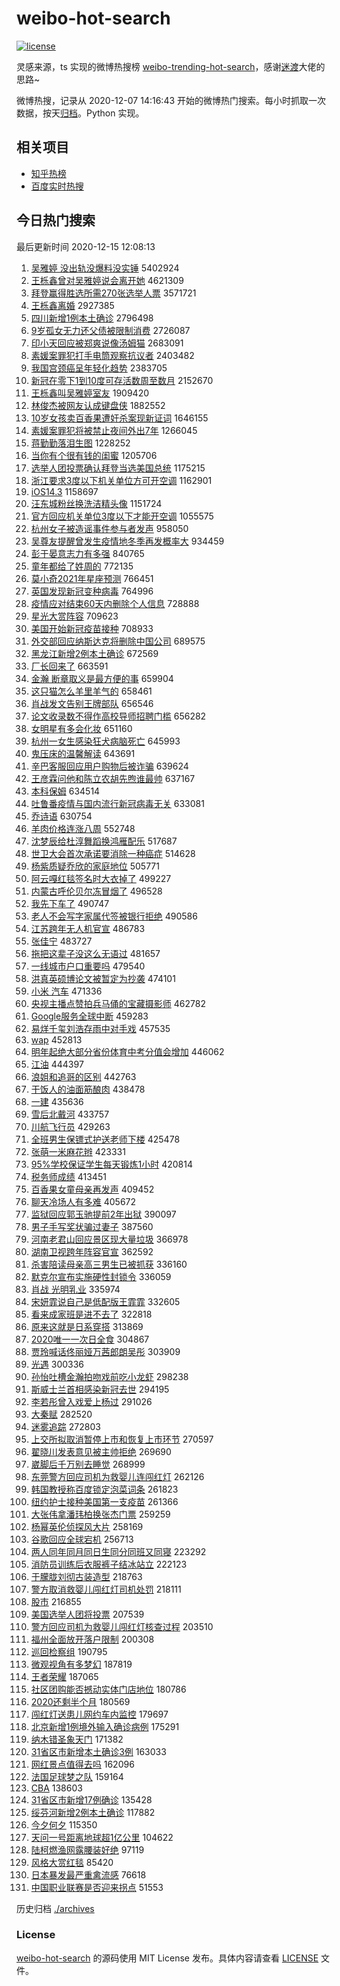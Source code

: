 # weibo-hot-search

[![license](https://img.shields.io/github/license/Arrackisarookie/weibo-hot-search)](https://github.com/Arrackisarookie/weibo-hot-search/blob/master/LICENSE)

灵感来源，ts 实现的微博热搜榜 [weibo-trending-hot-search](https://github.com/justjavac/weibo-trending-hot-search)，感谢[迷渡](https://github.com/justjavac)大佬的思路~

微博热搜，记录从 2020-12-07 14:16:43 开始的微博热门搜索。每小时抓取一次数据，按天[归档](./archives)。Python 实现。

## 相关项目
+ [知乎热榜](https://github.com/Arrackisarookie/zhihu-top-search)
+ [百度实时热搜](https://github.com/Arrackisarookie/baidu-hot-search)

## 今日热门搜索

<!-- Rank Begin -->

最后更新时间 2020-12-15 12:08:13

1. [吴雅婷 没出轨没爆料没实锤](https://s.weibo.com/weibo?q=%E5%90%B4%E9%9B%85%E5%A9%B7%20%E6%B2%A1%E5%87%BA%E8%BD%A8%E6%B2%A1%E7%88%86%E6%96%99%E6%B2%A1%E5%AE%9E%E9%94%A4&Refer=top) 5402924
1. [王栎鑫曾对吴雅婷说会离开她](https://s.weibo.com/weibo?q=%23%E7%8E%8B%E6%A0%8E%E9%91%AB%E6%9B%BE%E5%AF%B9%E5%90%B4%E9%9B%85%E5%A9%B7%E8%AF%B4%E4%BC%9A%E7%A6%BB%E5%BC%80%E5%A5%B9%23&Refer=top) 4621309
1. [拜登赢得胜选所需270张选举人票](https://s.weibo.com/weibo?q=%23%E6%8B%9C%E7%99%BB%E8%B5%A2%E5%BE%97%E8%83%9C%E9%80%89%E6%89%80%E9%9C%80270%E5%BC%A0%E9%80%89%E4%B8%BE%E4%BA%BA%E7%A5%A8%23&Refer=top) 3571721
1. [王栎鑫离婚](https://s.weibo.com/weibo?q=%23%E7%8E%8B%E6%A0%8E%E9%91%AB%E7%A6%BB%E5%A9%9A%23&Refer=top) 2927385
1. [四川新增1例本土确诊](https://s.weibo.com/weibo?q=%23%E5%9B%9B%E5%B7%9D%E6%96%B0%E5%A2%9E1%E4%BE%8B%E6%9C%AC%E5%9C%9F%E7%A1%AE%E8%AF%8A%23&Refer=top) 2796498
1. [9岁孤女无力还父债被限制消费](https://s.weibo.com/weibo?q=%239%E5%B2%81%E5%AD%A4%E5%A5%B3%E6%97%A0%E5%8A%9B%E8%BF%98%E7%88%B6%E5%80%BA%E8%A2%AB%E9%99%90%E5%88%B6%E6%B6%88%E8%B4%B9%23&Refer=top) 2726087
1. [印小天回应被郑爽说像汤姆猫](https://s.weibo.com/weibo?q=%23%E5%8D%B0%E5%B0%8F%E5%A4%A9%E5%9B%9E%E5%BA%94%E8%A2%AB%E9%83%91%E7%88%BD%E8%AF%B4%E5%83%8F%E6%B1%A4%E5%A7%86%E7%8C%AB%23&Refer=top) 2683091
1. [素媛案罪犯打手电筒观察抗议者](https://s.weibo.com/weibo?q=%23%E7%B4%A0%E5%AA%9B%E6%A1%88%E7%BD%AA%E7%8A%AF%E6%89%93%E6%89%8B%E7%94%B5%E7%AD%92%E8%A7%82%E5%AF%9F%E6%8A%97%E8%AE%AE%E8%80%85%23&Refer=top) 2403482
1. [我国宫颈癌呈年轻化趋势](https://s.weibo.com/weibo?q=%23%E6%88%91%E5%9B%BD%E5%AE%AB%E9%A2%88%E7%99%8C%E5%91%88%E5%B9%B4%E8%BD%BB%E5%8C%96%E8%B6%8B%E5%8A%BF%23&Refer=top) 2383705
1. [新冠在零下1到10度可存活数周至数月](https://s.weibo.com/weibo?q=%23%E6%96%B0%E5%86%A0%E5%9C%A8%E9%9B%B6%E4%B8%8B1%E5%88%B010%E5%BA%A6%E5%8F%AF%E5%AD%98%E6%B4%BB%E6%95%B0%E5%91%A8%E8%87%B3%E6%95%B0%E6%9C%88%23&Refer=top) 2152670
1. [王栎鑫叫吴雅婷室友](https://s.weibo.com/weibo?q=%23%E7%8E%8B%E6%A0%8E%E9%91%AB%E5%8F%AB%E5%90%B4%E9%9B%85%E5%A9%B7%E5%AE%A4%E5%8F%8B%23&Refer=top) 1909420
1. [林俊杰被网友认成键盘侠](https://s.weibo.com/weibo?q=%23%E6%9E%97%E4%BF%8A%E6%9D%B0%E8%A2%AB%E7%BD%91%E5%8F%8B%E8%AE%A4%E6%88%90%E9%94%AE%E7%9B%98%E4%BE%A0%23&Refer=top) 1882552
1. [10岁女孩卖百香果遭奸杀案现新证词](https://s.weibo.com/weibo?q=%2310%E5%B2%81%E5%A5%B3%E5%AD%A9%E5%8D%96%E7%99%BE%E9%A6%99%E6%9E%9C%E9%81%AD%E5%A5%B8%E6%9D%80%E6%A1%88%E7%8E%B0%E6%96%B0%E8%AF%81%E8%AF%8D%23&Refer=top) 1646155
1. [素媛案罪犯将被禁止夜间外出7年](https://s.weibo.com/weibo?q=%E7%B4%A0%E5%AA%9B%E6%A1%88%E7%BD%AA%E7%8A%AF%E5%B0%86%E8%A2%AB%E7%A6%81%E6%AD%A2%E5%A4%9C%E9%97%B4%E5%A4%96%E5%87%BA7%E5%B9%B4&Refer=top) 1266045
1. [蒋勤勤落泪生图](https://s.weibo.com/weibo?q=%E8%92%8B%E5%8B%A4%E5%8B%A4%E8%90%BD%E6%B3%AA%E7%94%9F%E5%9B%BE&Refer=top) 1228252
1. [当你有个很有钱的闺蜜](https://s.weibo.com/weibo?q=%E5%BD%93%E4%BD%A0%E6%9C%89%E4%B8%AA%E5%BE%88%E6%9C%89%E9%92%B1%E7%9A%84%E9%97%BA%E8%9C%9C&Refer=top) 1205706
1. [选举人团投票确认拜登当选美国总统](https://s.weibo.com/weibo?q=%23%E9%80%89%E4%B8%BE%E4%BA%BA%E5%9B%A2%E6%8A%95%E7%A5%A8%E7%A1%AE%E8%AE%A4%E6%8B%9C%E7%99%BB%E5%BD%93%E9%80%89%E7%BE%8E%E5%9B%BD%E6%80%BB%E7%BB%9F%23&Refer=top) 1175215
1. [浙江要求3度以下机关单位方可开空调](https://s.weibo.com/weibo?q=%23%E6%B5%99%E6%B1%9F%E8%A6%81%E6%B1%823%E5%BA%A6%E4%BB%A5%E4%B8%8B%E6%9C%BA%E5%85%B3%E5%8D%95%E4%BD%8D%E6%96%B9%E5%8F%AF%E5%BC%80%E7%A9%BA%E8%B0%83%23&Refer=top) 1162901
1. [iOS14.3](https://s.weibo.com/weibo?q=iOS14.3&Refer=top) 1158697
1. [汪东城粉丝换洗洁精头像](https://s.weibo.com/weibo?q=%E6%B1%AA%E4%B8%9C%E5%9F%8E%E7%B2%89%E4%B8%9D%E6%8D%A2%E6%B4%97%E6%B4%81%E7%B2%BE%E5%A4%B4%E5%83%8F&Refer=top) 1151724
1. [官方回应机关单位3度以下才能开空调](https://s.weibo.com/weibo?q=%23%E5%AE%98%E6%96%B9%E5%9B%9E%E5%BA%94%E6%9C%BA%E5%85%B3%E5%8D%95%E4%BD%8D3%E5%BA%A6%E4%BB%A5%E4%B8%8B%E6%89%8D%E8%83%BD%E5%BC%80%E7%A9%BA%E8%B0%83%23&Refer=top) 1055575
1. [杭州女子被造谣事件参与者发声](https://s.weibo.com/weibo?q=%E6%9D%AD%E5%B7%9E%E5%A5%B3%E5%AD%90%E8%A2%AB%E9%80%A0%E8%B0%A3%E4%BA%8B%E4%BB%B6%E5%8F%82%E4%B8%8E%E8%80%85%E5%8F%91%E5%A3%B0&Refer=top) 958050
1. [吴尊友提醒曾发生疫情地冬季再发概率大](https://s.weibo.com/weibo?q=%23%E5%90%B4%E5%B0%8A%E5%8F%8B%E6%8F%90%E9%86%92%E6%9B%BE%E5%8F%91%E7%94%9F%E7%96%AB%E6%83%85%E5%9C%B0%E5%86%AC%E5%AD%A3%E5%86%8D%E5%8F%91%E6%A6%82%E7%8E%87%E5%A4%A7%23&Refer=top) 934459
1. [彭于晏意志力有多强](https://s.weibo.com/weibo?q=%23%E5%BD%AD%E4%BA%8E%E6%99%8F%E6%84%8F%E5%BF%97%E5%8A%9B%E6%9C%89%E5%A4%9A%E5%BC%BA%23&Refer=top) 840765
1. [童年都给了姓周的](https://s.weibo.com/weibo?q=%23%E7%AB%A5%E5%B9%B4%E9%83%BD%E7%BB%99%E4%BA%86%E5%A7%93%E5%91%A8%E7%9A%84%23&Refer=top) 772135
1. [莫小奇2021年星座预测](https://s.weibo.com/weibo?q=%23%E8%8E%AB%E5%B0%8F%E5%A5%872021%E5%B9%B4%E6%98%9F%E5%BA%A7%E9%A2%84%E6%B5%8B%23&Refer=top) 766451
1. [英国发现新冠变种病毒](https://s.weibo.com/weibo?q=%E8%8B%B1%E5%9B%BD%E5%8F%91%E7%8E%B0%E6%96%B0%E5%86%A0%E5%8F%98%E7%A7%8D%E7%97%85%E6%AF%92&Refer=top) 764996
1. [疫情应对结束60天内删除个人信息](https://s.weibo.com/weibo?q=%E7%96%AB%E6%83%85%E5%BA%94%E5%AF%B9%E7%BB%93%E6%9D%9F60%E5%A4%A9%E5%86%85%E5%88%A0%E9%99%A4%E4%B8%AA%E4%BA%BA%E4%BF%A1%E6%81%AF&Refer=top) 728888
1. [星光大赏阵容](https://s.weibo.com/weibo?q=%23%E6%98%9F%E5%85%89%E5%A4%A7%E8%B5%8F%E9%98%B5%E5%AE%B9%23&Refer=top) 709623
1. [美国开始新冠疫苗接种](https://s.weibo.com/weibo?q=%E7%BE%8E%E5%9B%BD%E5%BC%80%E5%A7%8B%E6%96%B0%E5%86%A0%E7%96%AB%E8%8B%97%E6%8E%A5%E7%A7%8D&Refer=top) 708933
1. [外交部回应纳斯达克将删除中国公司](https://s.weibo.com/weibo?q=%23%E5%A4%96%E4%BA%A4%E9%83%A8%E5%9B%9E%E5%BA%94%E7%BA%B3%E6%96%AF%E8%BE%BE%E5%85%8B%E5%B0%86%E5%88%A0%E9%99%A4%E4%B8%AD%E5%9B%BD%E5%85%AC%E5%8F%B8%23&Refer=top) 689575
1. [黑龙江新增2例本土确诊](https://s.weibo.com/weibo?q=%23%E9%BB%91%E9%BE%99%E6%B1%9F%E6%96%B0%E5%A2%9E2%E4%BE%8B%E6%9C%AC%E5%9C%9F%E7%A1%AE%E8%AF%8A%23&Refer=top) 672569
1. [厂长回来了](https://s.weibo.com/weibo?q=%23%E5%8E%82%E9%95%BF%E5%9B%9E%E6%9D%A5%E4%BA%86%23&Refer=top) 663591
1. [金瀚 断章取义是最方便的事](https://s.weibo.com/weibo?q=%E9%87%91%E7%80%9A%20%E6%96%AD%E7%AB%A0%E5%8F%96%E4%B9%89%E6%98%AF%E6%9C%80%E6%96%B9%E4%BE%BF%E7%9A%84%E4%BA%8B&Refer=top) 659904
1. [这只猫怎么羊里羊气的](https://s.weibo.com/weibo?q=%E8%BF%99%E5%8F%AA%E7%8C%AB%E6%80%8E%E4%B9%88%E7%BE%8A%E9%87%8C%E7%BE%8A%E6%B0%94%E7%9A%84&Refer=top) 658461
1. [肖战发文告别王牌部队](https://s.weibo.com/weibo?q=%23%E8%82%96%E6%88%98%E5%8F%91%E6%96%87%E5%91%8A%E5%88%AB%E7%8E%8B%E7%89%8C%E9%83%A8%E9%98%9F%23&Refer=top) 656546
1. [论文收录数不得作高校导师招聘门槛](https://s.weibo.com/weibo?q=%23%E8%AE%BA%E6%96%87%E6%94%B6%E5%BD%95%E6%95%B0%E4%B8%8D%E5%BE%97%E4%BD%9C%E9%AB%98%E6%A0%A1%E5%AF%BC%E5%B8%88%E6%8B%9B%E8%81%98%E9%97%A8%E6%A7%9B%23&Refer=top) 656282
1. [女明星有多会化妆](https://s.weibo.com/weibo?q=%23%E5%A5%B3%E6%98%8E%E6%98%9F%E6%9C%89%E5%A4%9A%E4%BC%9A%E5%8C%96%E5%A6%86%23&Refer=top) 651160
1. [杭州一女生感染狂犬病脑死亡](https://s.weibo.com/weibo?q=%23%E6%9D%AD%E5%B7%9E%E4%B8%80%E5%A5%B3%E7%94%9F%E6%84%9F%E6%9F%93%E7%8B%82%E7%8A%AC%E7%97%85%E8%84%91%E6%AD%BB%E4%BA%A1%23&Refer=top) 645993
1. [鬼压床的温馨解读](https://s.weibo.com/weibo?q=%23%E9%AC%BC%E5%8E%8B%E5%BA%8A%E7%9A%84%E6%B8%A9%E9%A6%A8%E8%A7%A3%E8%AF%BB%23&Refer=top) 643691
1. [辛巴客服回应用户购物后被诈骗](https://s.weibo.com/weibo?q=%E8%BE%9B%E5%B7%B4%E5%AE%A2%E6%9C%8D%E5%9B%9E%E5%BA%94%E7%94%A8%E6%88%B7%E8%B4%AD%E7%89%A9%E5%90%8E%E8%A2%AB%E8%AF%88%E9%AA%97&Refer=top) 639624
1. [王彦霖问他和陈立农胡先煦谁最帅](https://s.weibo.com/weibo?q=%23%E7%8E%8B%E5%BD%A6%E9%9C%96%E9%97%AE%E4%BB%96%E5%92%8C%E9%99%88%E7%AB%8B%E5%86%9C%E8%83%A1%E5%85%88%E7%85%A6%E8%B0%81%E6%9C%80%E5%B8%85%23&Refer=top) 637167
1. [本科保姆](https://s.weibo.com/weibo?q=%23%E6%9C%AC%E7%A7%91%E4%BF%9D%E5%A7%86%23&Refer=top) 634514
1. [吐鲁番疫情与国内流行新冠病毒无关](https://s.weibo.com/weibo?q=%23%E5%90%90%E9%B2%81%E7%95%AA%E7%96%AB%E6%83%85%E4%B8%8E%E5%9B%BD%E5%86%85%E6%B5%81%E8%A1%8C%E6%96%B0%E5%86%A0%E7%97%85%E6%AF%92%E6%97%A0%E5%85%B3%23&Refer=top) 633081
1. [乔诗语](https://s.weibo.com/weibo?q=%E4%B9%94%E8%AF%97%E8%AF%AD&Refer=top) 630754
1. [羊肉价格连涨八周](https://s.weibo.com/weibo?q=%23%E7%BE%8A%E8%82%89%E4%BB%B7%E6%A0%BC%E8%BF%9E%E6%B6%A8%E5%85%AB%E5%91%A8%23&Refer=top) 552748
1. [沈梦辰给杜淳舞蹈换鸿雁配乐](https://s.weibo.com/weibo?q=%23%E6%B2%88%E6%A2%A6%E8%BE%B0%E7%BB%99%E6%9D%9C%E6%B7%B3%E8%88%9E%E8%B9%88%E6%8D%A2%E9%B8%BF%E9%9B%81%E9%85%8D%E4%B9%90%23&Refer=top) 517687
1. [世卫大会首次承诺要消除一种癌症](https://s.weibo.com/weibo?q=%23%E4%B8%96%E5%8D%AB%E5%A4%A7%E4%BC%9A%E9%A6%96%E6%AC%A1%E6%89%BF%E8%AF%BA%E8%A6%81%E6%B6%88%E9%99%A4%E4%B8%80%E7%A7%8D%E7%99%8C%E7%97%87%23&Refer=top) 514628
1. [杨紫质疑乔欣的家庭地位](https://s.weibo.com/weibo?q=%23%E6%9D%A8%E7%B4%AB%E8%B4%A8%E7%96%91%E4%B9%94%E6%AC%A3%E7%9A%84%E5%AE%B6%E5%BA%AD%E5%9C%B0%E4%BD%8D%23&Refer=top) 505771
1. [阿云嘎红毯签名时大衣掉了](https://s.weibo.com/weibo?q=%23%E9%98%BF%E4%BA%91%E5%98%8E%E7%BA%A2%E6%AF%AF%E7%AD%BE%E5%90%8D%E6%97%B6%E5%A4%A7%E8%A1%A3%E6%8E%89%E4%BA%86%23&Refer=top) 499227
1. [内蒙古呼伦贝尔冻冒烟了](https://s.weibo.com/weibo?q=%23%E5%86%85%E8%92%99%E5%8F%A4%E5%91%BC%E4%BC%A6%E8%B4%9D%E5%B0%94%E5%86%BB%E5%86%92%E7%83%9F%E4%BA%86%23&Refer=top) 496528
1. [我先下车了](https://s.weibo.com/weibo?q=%E6%88%91%E5%85%88%E4%B8%8B%E8%BD%A6%E4%BA%86&Refer=top) 490747
1. [老人不会写字家属代签被银行拒绝](https://s.weibo.com/weibo?q=%23%E8%80%81%E4%BA%BA%E4%B8%8D%E4%BC%9A%E5%86%99%E5%AD%97%E5%AE%B6%E5%B1%9E%E4%BB%A3%E7%AD%BE%E8%A2%AB%E9%93%B6%E8%A1%8C%E6%8B%92%E7%BB%9D%23&Refer=top) 490586
1. [江苏跨年无人机官宣](https://s.weibo.com/weibo?q=%23%E6%B1%9F%E8%8B%8F%E8%B7%A8%E5%B9%B4%E6%97%A0%E4%BA%BA%E6%9C%BA%E5%AE%98%E5%AE%A3%23&Refer=top) 486783
1. [张佳宁](https://s.weibo.com/weibo?q=%E5%BC%A0%E4%BD%B3%E5%AE%81&Refer=top) 483727
1. [拖把这辈子没这么无语过](https://s.weibo.com/weibo?q=%E6%8B%96%E6%8A%8A%E8%BF%99%E8%BE%88%E5%AD%90%E6%B2%A1%E8%BF%99%E4%B9%88%E6%97%A0%E8%AF%AD%E8%BF%87&Refer=top) 481657
1. [一线城市户口重要吗](https://s.weibo.com/weibo?q=%23%E4%B8%80%E7%BA%BF%E5%9F%8E%E5%B8%82%E6%88%B7%E5%8F%A3%E9%87%8D%E8%A6%81%E5%90%97%23&Refer=top) 479540
1. [洪真英硕博论文被暂定为抄袭](https://s.weibo.com/weibo?q=%E6%B4%AA%E7%9C%9F%E8%8B%B1%E7%A1%95%E5%8D%9A%E8%AE%BA%E6%96%87%E8%A2%AB%E6%9A%82%E5%AE%9A%E4%B8%BA%E6%8A%84%E8%A2%AD&Refer=top) 474101
1. [小米 汽车](https://s.weibo.com/weibo?q=%E5%B0%8F%E7%B1%B3%20%E6%B1%BD%E8%BD%A6&Refer=top) 471336
1. [央视主播点赞拍兵马俑的宝藏摄影师](https://s.weibo.com/weibo?q=%23%E5%A4%AE%E8%A7%86%E4%B8%BB%E6%92%AD%E7%82%B9%E8%B5%9E%E6%8B%8D%E5%85%B5%E9%A9%AC%E4%BF%91%E7%9A%84%E5%AE%9D%E8%97%8F%E6%91%84%E5%BD%B1%E5%B8%88%23&Refer=top) 462782
1. [Google服务全球中断](https://s.weibo.com/weibo?q=Google%E6%9C%8D%E5%8A%A1%E5%85%A8%E7%90%83%E4%B8%AD%E6%96%AD&Refer=top) 459283
1. [易烊千玺刘浩存雨中对手戏](https://s.weibo.com/weibo?q=%E6%98%93%E7%83%8A%E5%8D%83%E7%8E%BA%E5%88%98%E6%B5%A9%E5%AD%98%E9%9B%A8%E4%B8%AD%E5%AF%B9%E6%89%8B%E6%88%8F&Refer=top) 457535
1. [wap](https://s.weibo.com/weibo?q=wap&Refer=top) 452813
1. [明年起绝大部分省份体育中考分值会增加](https://s.weibo.com/weibo?q=%23%E6%98%8E%E5%B9%B4%E8%B5%B7%E7%BB%9D%E5%A4%A7%E9%83%A8%E5%88%86%E7%9C%81%E4%BB%BD%E4%BD%93%E8%82%B2%E4%B8%AD%E8%80%83%E5%88%86%E5%80%BC%E4%BC%9A%E5%A2%9E%E5%8A%A0%23&Refer=top) 446062
1. [江油](https://s.weibo.com/weibo?q=%E6%B1%9F%E6%B2%B9&Refer=top) 444397
1. [浪姐和追哥的区别](https://s.weibo.com/weibo?q=%23%E6%B5%AA%E5%A7%90%E5%92%8C%E8%BF%BD%E5%93%A5%E7%9A%84%E5%8C%BA%E5%88%AB%23&Refer=top) 442763
1. [干饭人的油面筋酿肉](https://s.weibo.com/weibo?q=%23%E5%B9%B2%E9%A5%AD%E4%BA%BA%E7%9A%84%E6%B2%B9%E9%9D%A2%E7%AD%8B%E9%85%BF%E8%82%89%23&Refer=top) 438478
1. [一建](https://s.weibo.com/weibo?q=%E4%B8%80%E5%BB%BA&Refer=top) 435636
1. [雪后北戴河](https://s.weibo.com/weibo?q=%E9%9B%AA%E5%90%8E%E5%8C%97%E6%88%B4%E6%B2%B3&Refer=top) 433757
1. [川航飞行员](https://s.weibo.com/weibo?q=%E5%B7%9D%E8%88%AA%E9%A3%9E%E8%A1%8C%E5%91%98&Refer=top) 429263
1. [全班男生保镖式护送老师下楼](https://s.weibo.com/weibo?q=%23%E5%85%A8%E7%8F%AD%E7%94%B7%E7%94%9F%E4%BF%9D%E9%95%96%E5%BC%8F%E6%8A%A4%E9%80%81%E8%80%81%E5%B8%88%E4%B8%8B%E6%A5%BC%23&Refer=top) 425478
1. [张萌一米麻花辫](https://s.weibo.com/weibo?q=%23%E5%BC%A0%E8%90%8C%E4%B8%80%E7%B1%B3%E9%BA%BB%E8%8A%B1%E8%BE%AB%23&Refer=top) 423331
1. [95%学校保证学生每天锻炼1小时](https://s.weibo.com/weibo?q=%2395%25%E5%AD%A6%E6%A0%A1%E4%BF%9D%E8%AF%81%E5%AD%A6%E7%94%9F%E6%AF%8F%E5%A4%A9%E9%94%BB%E7%82%BC1%E5%B0%8F%E6%97%B6%23&Refer=top) 420814
1. [税务师成绩](https://s.weibo.com/weibo?q=%E7%A8%8E%E5%8A%A1%E5%B8%88%E6%88%90%E7%BB%A9&Refer=top) 413451
1. [百香果女童母亲再发声](https://s.weibo.com/weibo?q=%23%E7%99%BE%E9%A6%99%E6%9E%9C%E5%A5%B3%E7%AB%A5%E6%AF%8D%E4%BA%B2%E5%86%8D%E5%8F%91%E5%A3%B0%23&Refer=top) 409452
1. [聊天冷场人有多难](https://s.weibo.com/weibo?q=%E8%81%8A%E5%A4%A9%E5%86%B7%E5%9C%BA%E4%BA%BA%E6%9C%89%E5%A4%9A%E9%9A%BE&Refer=top) 405672
1. [监狱回应郭玉驰提前2年出狱](https://s.weibo.com/weibo?q=%23%E7%9B%91%E7%8B%B1%E5%9B%9E%E5%BA%94%E9%83%AD%E7%8E%89%E9%A9%B0%E6%8F%90%E5%89%8D2%E5%B9%B4%E5%87%BA%E7%8B%B1%23&Refer=top) 390097
1. [男子手写奖状骗过妻子](https://s.weibo.com/weibo?q=%23%E7%94%B7%E5%AD%90%E6%89%8B%E5%86%99%E5%A5%96%E7%8A%B6%E9%AA%97%E8%BF%87%E5%A6%BB%E5%AD%90%23&Refer=top) 387560
1. [河南老君山回应景区现大量垃圾](https://s.weibo.com/weibo?q=%23%E6%B2%B3%E5%8D%97%E8%80%81%E5%90%9B%E5%B1%B1%E5%9B%9E%E5%BA%94%E6%99%AF%E5%8C%BA%E7%8E%B0%E5%A4%A7%E9%87%8F%E5%9E%83%E5%9C%BE%23&Refer=top) 366978
1. [湖南卫视跨年阵容官宣](https://s.weibo.com/weibo?q=%23%E6%B9%96%E5%8D%97%E5%8D%AB%E8%A7%86%E8%B7%A8%E5%B9%B4%E9%98%B5%E5%AE%B9%E5%AE%98%E5%AE%A3%23&Refer=top) 362592
1. [杀害陪读母亲高三男生已被抓获](https://s.weibo.com/weibo?q=%23%E6%9D%80%E5%AE%B3%E9%99%AA%E8%AF%BB%E6%AF%8D%E4%BA%B2%E9%AB%98%E4%B8%89%E7%94%B7%E7%94%9F%E5%B7%B2%E8%A2%AB%E6%8A%93%E8%8E%B7%23&Refer=top) 336160
1. [默克尔宣布实施硬性封锁令](https://s.weibo.com/weibo?q=%E9%BB%98%E5%85%8B%E5%B0%94%E5%AE%A3%E5%B8%83%E5%AE%9E%E6%96%BD%E7%A1%AC%E6%80%A7%E5%B0%81%E9%94%81%E4%BB%A4&Refer=top) 336059
1. [肖战 光明乳业](https://s.weibo.com/weibo?q=%E8%82%96%E6%88%98%20%E5%85%89%E6%98%8E%E4%B9%B3%E4%B8%9A&Refer=top) 335974
1. [宋妍霏说自己是低配版王霏霏](https://s.weibo.com/weibo?q=%23%E5%AE%8B%E5%A6%8D%E9%9C%8F%E8%AF%B4%E8%87%AA%E5%B7%B1%E6%98%AF%E4%BD%8E%E9%85%8D%E7%89%88%E7%8E%8B%E9%9C%8F%E9%9C%8F%23&Refer=top) 332605
1. [看来成家班是进不去了](https://s.weibo.com/weibo?q=%E7%9C%8B%E6%9D%A5%E6%88%90%E5%AE%B6%E7%8F%AD%E6%98%AF%E8%BF%9B%E4%B8%8D%E5%8E%BB%E4%BA%86&Refer=top) 322818
1. [原来这就是日系穿搭](https://s.weibo.com/weibo?q=%23%E5%8E%9F%E6%9D%A5%E8%BF%99%E5%B0%B1%E6%98%AF%E6%97%A5%E7%B3%BB%E7%A9%BF%E6%90%AD%23&Refer=top) 313869
1. [2020唯一一次日全食](https://s.weibo.com/weibo?q=%232020%E5%94%AF%E4%B8%80%E4%B8%80%E6%AC%A1%E6%97%A5%E5%85%A8%E9%A3%9F%23&Refer=top) 304867
1. [贾玲喊话佟丽娅万茜郎朗吴彤](https://s.weibo.com/weibo?q=%23%E8%B4%BE%E7%8E%B2%E5%96%8A%E8%AF%9D%E4%BD%9F%E4%B8%BD%E5%A8%85%E4%B8%87%E8%8C%9C%E9%83%8E%E6%9C%97%E5%90%B4%E5%BD%A4%23&Refer=top) 303909
1. [光遇](https://s.weibo.com/weibo?q=%E5%85%89%E9%81%87&Refer=top) 300336
1. [孙怡吐槽金瀚拍吻戏前吃小龙虾](https://s.weibo.com/weibo?q=%23%E5%AD%99%E6%80%A1%E5%90%90%E6%A7%BD%E9%87%91%E7%80%9A%E6%8B%8D%E5%90%BB%E6%88%8F%E5%89%8D%E5%90%83%E5%B0%8F%E9%BE%99%E8%99%BE%23&Refer=top) 298238
1. [斯威士兰首相感染新冠去世](https://s.weibo.com/weibo?q=%23%E6%96%AF%E5%A8%81%E5%A3%AB%E5%85%B0%E9%A6%96%E7%9B%B8%E6%84%9F%E6%9F%93%E6%96%B0%E5%86%A0%E5%8E%BB%E4%B8%96%23&Refer=top) 294195
1. [李若彤曾入戏爱上杨过](https://s.weibo.com/weibo?q=%23%E6%9D%8E%E8%8B%A5%E5%BD%A4%E6%9B%BE%E5%85%A5%E6%88%8F%E7%88%B1%E4%B8%8A%E6%9D%A8%E8%BF%87%23&Refer=top) 291026
1. [大秦赋](https://s.weibo.com/weibo?q=%E5%A4%A7%E7%A7%A6%E8%B5%8B&Refer=top) 282520
1. [迷雾追踪](https://s.weibo.com/weibo?q=%E8%BF%B7%E9%9B%BE%E8%BF%BD%E8%B8%AA&Refer=top) 272803
1. [上交所拟取消暂停上市和恢复上市环节](https://s.weibo.com/weibo?q=%E4%B8%8A%E4%BA%A4%E6%89%80%E6%8B%9F%E5%8F%96%E6%B6%88%E6%9A%82%E5%81%9C%E4%B8%8A%E5%B8%82%E5%92%8C%E6%81%A2%E5%A4%8D%E4%B8%8A%E5%B8%82%E7%8E%AF%E8%8A%82&Refer=top) 270597
1. [翟晓川发表意见被主帅拒绝](https://s.weibo.com/weibo?q=%E7%BF%9F%E6%99%93%E5%B7%9D%E5%8F%91%E8%A1%A8%E6%84%8F%E8%A7%81%E8%A2%AB%E4%B8%BB%E5%B8%85%E6%8B%92%E7%BB%9D&Refer=top) 269690
1. [崴脚后千万别去睡觉](https://s.weibo.com/weibo?q=%23%E5%B4%B4%E8%84%9A%E5%90%8E%E5%8D%83%E4%B8%87%E5%88%AB%E5%8E%BB%E7%9D%A1%E8%A7%89%23&Refer=top) 268999
1. [东莞警方回应司机为救婴儿连闯红灯](https://s.weibo.com/weibo?q=%E4%B8%9C%E8%8E%9E%E8%AD%A6%E6%96%B9%E5%9B%9E%E5%BA%94%E5%8F%B8%E6%9C%BA%E4%B8%BA%E6%95%91%E5%A9%B4%E5%84%BF%E8%BF%9E%E9%97%AF%E7%BA%A2%E7%81%AF&Refer=top) 262126
1. [韩国教授称百度锁定泡菜词条](https://s.weibo.com/weibo?q=%E9%9F%A9%E5%9B%BD%E6%95%99%E6%8E%88%E7%A7%B0%E7%99%BE%E5%BA%A6%E9%94%81%E5%AE%9A%E6%B3%A1%E8%8F%9C%E8%AF%8D%E6%9D%A1&Refer=top) 261823
1. [纽约护士接种美国第一支疫苗](https://s.weibo.com/weibo?q=%E7%BA%BD%E7%BA%A6%E6%8A%A4%E5%A3%AB%E6%8E%A5%E7%A7%8D%E7%BE%8E%E5%9B%BD%E7%AC%AC%E4%B8%80%E6%94%AF%E7%96%AB%E8%8B%97&Refer=top) 261366
1. [大张伟拿潘玮柏换张杰门票](https://s.weibo.com/weibo?q=%23%E5%A4%A7%E5%BC%A0%E4%BC%9F%E6%8B%BF%E6%BD%98%E7%8E%AE%E6%9F%8F%E6%8D%A2%E5%BC%A0%E6%9D%B0%E9%97%A8%E7%A5%A8%23&Refer=top) 259259
1. [杨幂英伦侦探风大片](https://s.weibo.com/weibo?q=%23%E6%9D%A8%E5%B9%82%E8%8B%B1%E4%BC%A6%E4%BE%A6%E6%8E%A2%E9%A3%8E%E5%A4%A7%E7%89%87%23&Refer=top) 258169
1. [谷歌回应全球宕机](https://s.weibo.com/weibo?q=%E8%B0%B7%E6%AD%8C%E5%9B%9E%E5%BA%94%E5%85%A8%E7%90%83%E5%AE%95%E6%9C%BA&Refer=top) 256713
1. [两人同年同月同日生同分同班又同寝](https://s.weibo.com/weibo?q=%23%E4%B8%A4%E4%BA%BA%E5%90%8C%E5%B9%B4%E5%90%8C%E6%9C%88%E5%90%8C%E6%97%A5%E7%94%9F%E5%90%8C%E5%88%86%E5%90%8C%E7%8F%AD%E5%8F%88%E5%90%8C%E5%AF%9D%23&Refer=top) 223292
1. [消防员训练后衣服裤子结冰站立](https://s.weibo.com/weibo?q=%23%E6%B6%88%E9%98%B2%E5%91%98%E8%AE%AD%E7%BB%83%E5%90%8E%E8%A1%A3%E6%9C%8D%E8%A3%A4%E5%AD%90%E7%BB%93%E5%86%B0%E7%AB%99%E7%AB%8B%23&Refer=top) 222123
1. [于朦胧刘彻古装造型](https://s.weibo.com/weibo?q=%23%E4%BA%8E%E6%9C%A6%E8%83%A7%E5%88%98%E5%BD%BB%E5%8F%A4%E8%A3%85%E9%80%A0%E5%9E%8B%23&Refer=top) 218763
1. [警方取消救婴儿闯红灯司机处罚](https://s.weibo.com/weibo?q=%23%E8%AD%A6%E6%96%B9%E5%8F%96%E6%B6%88%E6%95%91%E5%A9%B4%E5%84%BF%E9%97%AF%E7%BA%A2%E7%81%AF%E5%8F%B8%E6%9C%BA%E5%A4%84%E7%BD%9A%23&Refer=top) 218111
1. [股市](https://s.weibo.com/weibo?q=%E8%82%A1%E5%B8%82&Refer=top) 216855
1. [美国选举人团将投票](https://s.weibo.com/weibo?q=%23%E7%BE%8E%E5%9B%BD%E9%80%89%E4%B8%BE%E4%BA%BA%E5%9B%A2%E5%B0%86%E6%8A%95%E7%A5%A8%23&Refer=top) 207539
1. [警方回应司机为救婴儿闯红灯核查过程](https://s.weibo.com/weibo?q=%23%E8%AD%A6%E6%96%B9%E5%9B%9E%E5%BA%94%E5%8F%B8%E6%9C%BA%E4%B8%BA%E6%95%91%E5%A9%B4%E5%84%BF%E9%97%AF%E7%BA%A2%E7%81%AF%E6%A0%B8%E6%9F%A5%E8%BF%87%E7%A8%8B%23&Refer=top) 203510
1. [福州全面放开落户限制](https://s.weibo.com/weibo?q=%E7%A6%8F%E5%B7%9E%E5%85%A8%E9%9D%A2%E6%94%BE%E5%BC%80%E8%90%BD%E6%88%B7%E9%99%90%E5%88%B6&Refer=top) 200308
1. [巡回检察组](https://s.weibo.com/weibo?q=%E5%B7%A1%E5%9B%9E%E6%A3%80%E5%AF%9F%E7%BB%84&Refer=top) 190795
1. [微观视角有多梦幻](https://s.weibo.com/weibo?q=%E5%BE%AE%E8%A7%82%E8%A7%86%E8%A7%92%E6%9C%89%E5%A4%9A%E6%A2%A6%E5%B9%BB&Refer=top) 187819
1. [王者荣耀](https://s.weibo.com/weibo?q=%E7%8E%8B%E8%80%85%E8%8D%A3%E8%80%80&Refer=top) 187065
1. [社区团购能否撼动实体门店地位](https://s.weibo.com/weibo?q=%23%E7%A4%BE%E5%8C%BA%E5%9B%A2%E8%B4%AD%E8%83%BD%E5%90%A6%E6%92%BC%E5%8A%A8%E5%AE%9E%E4%BD%93%E9%97%A8%E5%BA%97%E5%9C%B0%E4%BD%8D%23&Refer=top) 180786
1. [2020还剩半个月](https://s.weibo.com/weibo?q=%232020%E8%BF%98%E5%89%A9%E5%8D%8A%E4%B8%AA%E6%9C%88%23&Refer=top) 180569
1. [闯红灯送患儿网约车内监控](https://s.weibo.com/weibo?q=%E9%97%AF%E7%BA%A2%E7%81%AF%E9%80%81%E6%82%A3%E5%84%BF%E7%BD%91%E7%BA%A6%E8%BD%A6%E5%86%85%E7%9B%91%E6%8E%A7&Refer=top) 179697
1. [北京新增1例境外输入确诊病例](https://s.weibo.com/weibo?q=%23%E5%8C%97%E4%BA%AC%E6%96%B0%E5%A2%9E1%E4%BE%8B%E5%A2%83%E5%A4%96%E8%BE%93%E5%85%A5%E7%A1%AE%E8%AF%8A%E7%97%85%E4%BE%8B%23&Refer=top) 175291
1. [纳木错圣象天门](https://s.weibo.com/weibo?q=%E7%BA%B3%E6%9C%A8%E9%94%99%E5%9C%A3%E8%B1%A1%E5%A4%A9%E9%97%A8&Refer=top) 171382
1. [31省区市新增本土确诊3例](https://s.weibo.com/weibo?q=%2331%E7%9C%81%E5%8C%BA%E5%B8%82%E6%96%B0%E5%A2%9E%E6%9C%AC%E5%9C%9F%E7%A1%AE%E8%AF%8A3%E4%BE%8B%23&Refer=top) 163033
1. [网红景点值得去吗](https://s.weibo.com/weibo?q=%23%E7%BD%91%E7%BA%A2%E6%99%AF%E7%82%B9%E5%80%BC%E5%BE%97%E5%8E%BB%E5%90%97%23&Refer=top) 162096
1. [法国足球梦之队](https://s.weibo.com/weibo?q=%E6%B3%95%E5%9B%BD%E8%B6%B3%E7%90%83%E6%A2%A6%E4%B9%8B%E9%98%9F&Refer=top) 159164
1. [CBA](https://s.weibo.com/weibo?q=CBA&Refer=top) 138603
1. [31省区市新增17例确诊](https://s.weibo.com/weibo?q=%2331%E7%9C%81%E5%8C%BA%E5%B8%82%E6%96%B0%E5%A2%9E17%E4%BE%8B%E7%A1%AE%E8%AF%8A%23&Refer=top) 135428
1. [绥芬河新增2例本土确诊](https://s.weibo.com/weibo?q=%23%E7%BB%A5%E8%8A%AC%E6%B2%B3%E6%96%B0%E5%A2%9E2%E4%BE%8B%E6%9C%AC%E5%9C%9F%E7%A1%AE%E8%AF%8A%23&Refer=top) 117882
1. [今夕何夕](https://s.weibo.com/weibo?q=%E4%BB%8A%E5%A4%95%E4%BD%95%E5%A4%95&Refer=top) 115350
1. [天问一号距离地球超1亿公里](https://s.weibo.com/weibo?q=%23%E5%A4%A9%E9%97%AE%E4%B8%80%E5%8F%B7%E8%B7%9D%E7%A6%BB%E5%9C%B0%E7%90%83%E8%B6%851%E4%BA%BF%E5%85%AC%E9%87%8C%23&Refer=top) 104622
1. [陆柯燃渔网露腰装好绝](https://s.weibo.com/weibo?q=%23%E9%99%86%E6%9F%AF%E7%87%83%E6%B8%94%E7%BD%91%E9%9C%B2%E8%85%B0%E8%A3%85%E5%A5%BD%E7%BB%9D%23&Refer=top) 97119
1. [风格大赏红毯](https://s.weibo.com/weibo?q=%23%E9%A3%8E%E6%A0%BC%E5%A4%A7%E8%B5%8F%E7%BA%A2%E6%AF%AF%23&Refer=top) 85420
1. [日本暴发最严重禽流感](https://s.weibo.com/weibo?q=%E6%97%A5%E6%9C%AC%E6%9A%B4%E5%8F%91%E6%9C%80%E4%B8%A5%E9%87%8D%E7%A6%BD%E6%B5%81%E6%84%9F&Refer=top) 76618
1. [中国职业联赛是否迎来拐点](https://s.weibo.com/weibo?q=%23%E4%B8%AD%E5%9B%BD%E8%81%8C%E4%B8%9A%E8%81%94%E8%B5%9B%E6%98%AF%E5%90%A6%E8%BF%8E%E6%9D%A5%E6%8B%90%E7%82%B9%23&Refer=top) 51553
<!-- Rank End -->

历史归档 [./archives](./archives)

### License

[weibo-hot-search](https://github.com/Arrackisarookie/weibo-hot-search) 的源码使用 MIT License 发布。具体内容请查看 [LICENSE](./LICENSE) 文件。

